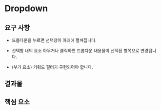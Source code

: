 # Dropdown

## 요구 사항

- 드롭다운을 누르면 선택창이 아래에 펼쳐집니다.

- 선택창 내의 요소 아무거나 클릭하면 드롭다운 내용물이 선택된 항목으로 변경됩니다.

- (부가 요소) 키워드 필터가 구현되어야 합니다.

## 결과물

## 핵심 요소

